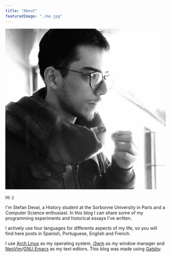 ```yaml
---
title: "About"
featuredImage: "./me.jpg"
---
```


![Image of Stefan Devai](me.jpg)

Hi :)

I'm Stefan Devai, a History student at the Sorbonne University in Paris and a Computer Science enthusiast. In this blog I can share some of my programming experiments and historical essays I've written.

I actively use four languages for differents aspects of my life, so you will find here posts in Spanish, Portuguese, English and French.

I use <a href="https://wiki.archlinux.org/index.php/Arch_Linux" target="_blank">Arch Linux</a> as my operating system, <a href="https://i3wm.org/" target="_blank">i3wm</a> as my window manager and <a href="https://neovim.io/" target="_blank">NeoVim</a>/<a href="https://www.gnu.org/software/emacs/" target="_blank">GNU Emacs</a> as my text editors. This blog was made using <a href="https://www.gatsbyjs.org/" target="_blank">Gatsby</a>.

